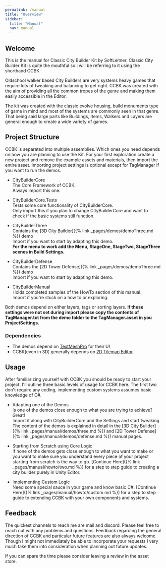 ```yaml
---
permalink: /manual
title: "Overview"
sidebar:
  title: "Manual"
  nav: manual
---
```


## Welcome

This is the manual for Classic City Builder Kit by SoftLeitner. Classic City Builder Kit is quite the mouthful so i will be referring to it using the shorthand CCBK.  

Oldschool walker based City Builders are very systems heavy games that require lots of tweaking and balancing to get right. CCBK was created with the aim of providing all the common tropes of the genre and making them easily accessible in the Editor.  

The kit was created with the classic evolve housing, build monuments type of game in mind and most of the systems are commonly seen in that genre. That being said large parts like Buildings, Items, Walkers and Layers are general enough to create a wide variety of games.  

## Project Structure

CCBK is separated into multiple assemblies. Which ones you need depends on how you are planning to use the Kit. For your first exploration create a new project and remove the example assets and materials, then import the entire asset. Importing project settings is optional except for TagManager if you want to run the demos. 

* CityBuilderCore  
The Core Framework of CCBK.  
Always import this one.

* CityBuilderCore.Tests  
Tests some core functionality of CityBuilderCore.  
Only import this if you plan to change CityBuilderCore and want to check if the basic systems still function.  

* CityBuilderThree  
Contains the [3D City Builder]({% link _pages/demos/demoThree.md %}) demo  
Import if you want to start by adapting this demo.  
__For the menu to work add the Menu, StageOne, StageTwo, StageThree scenes in Build Settings.__

* CityBuilderDefense  
Contains the [2D Tower Defense]({% link _pages/demos/demoThree.md %}) demo  
Import if you want to start by adapting this demo.

* CityBuilderManual  
Holds completed samples of the HowTo section of this manual.  
Import if you're stuck on a how to or exploring.

Both demos depend on either layers, tags or sorting layers. __If these settings were not set during import please copy the contents of TagManager.txt from the demo folder to the TagManager.asset in you ProjectSettings.__  

### Dependencies
* The demos depend on [TextMeshPro](http://docs.unity3d.com/Packages/com.unity.textmeshpro@2.1/index.html) for their UI
* CCBK(even in 3D) generally depends on [2D Tilemap Editor](https://docs.unity3d.com/Packages/com.unity.2d.tilemap@1.0/manual/index.html)

## Usage

After familiarizing yourself with CCBK you should be ready to start your project. I'll outline three basic levels of usage for CCBK here. The first two don't require any coding, implementing custom systems assumes basic knowledge of C#.

* Adapting one of the Demos  
Is one of the demos close enough to what you are trying to achieve? Great!  
Import it along with CityBuilderCore and the Settings and start tweaking. The content of the demos is explained in detail in the [3D City Builder]({% link _pages/manual/demos/three.md %}) and [2D Tower Defense]({% link _pages/manual/demos/defense.md %}) manual pages. 

* Starting from Scratch using Core Logic  
If none of the demos gets close enough to what you want to make or you want to make sure you understand every piece of your project starting from scratch is the way to go. [Continue Here]({% link _pages/manual/howto/two.md %}) for a step to step guide to creating a city builder purely in Unity Editor.

* Implementing Custom Logic  
Need some special sauce in your game and know basic C#. [Continue Here]({% link _pages/manual/howto/custom.md %}) for a step to step guide to extending CCBK with your own components and systems.

## Feedback

The quickest channels to reach me are mail and discord. Please feel free to reach out with any problems and questions. Feedback regarding the general direction of CCBK and particular future features are also always welcome. Though I might not immediately be able to incorporate your requests I very much take them into consideration when planning out future updates.  

If you can spare the time please consider leaving a review in the asset store.